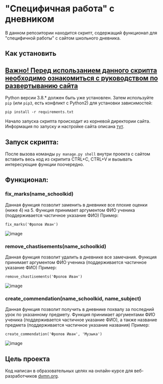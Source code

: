 # "Специфичная работа" с дневником 

В данном репозитории находится скрипт, содержащий функционал для "специфичной работы" с сайтом школьного дневника. 

## Как установить

## [Важно! Перед использанием данного скрипта необходимо ознакомиться с руководством по развертыванию сайта](https://github.com/devmanorg/e-diary/tree/master#%D0%BF%D0%B5%D1%80%D0%B5%D0%BC%D0%B5%D0%BD%D0%BD%D1%8B%D0%B5-%D0%BE%D0%BA%D1%80%D1%83%D0%B6%D0%B5%D0%BD%D0%B8%D1%8F)

Python версии 3.8.* должен быть уже установлен. 
Затем используйте `pip` (или `pip3`, есть конфликт с Python2) для установки зависимостей:
```
pip install -r requirements.txt
```
Начало запуска скрипта происходит из корневой директории сайта.
Информация по запуску и настройке сайта описана [тут](https://github.com/devmanorg/e-diary/tree/master#%D0%BF%D0%B5%D1%80%D0%B5%D0%BC%D0%B5%D0%BD%D0%BD%D1%8B%D0%B5-%D0%BE%D0%BA%D1%80%D1%83%D0%B6%D0%B5%D0%BD%D0%B8%D1%8F).

## Запуск скрипта:
После вызова команды ```py manage.py shell``` внутри проекта с сайтом вставить весь код из скрипита CTRL+C, CTRL+V и вызывать интересующие функции поочередно.

## Функционал:

### fix_marks(name_schoolkid)
Данная функция позволит заменить в дневнике все плохие оценки (ниже 4) на 5.
Функция принимает аргументом ФИО ученика (поддерживается частичное указание ФИО)
Пример:

```fix_marks('Фролов Иван')```

![image](https://github.com/e13q/DORM_lesson3/assets/110967581/fef0f16e-5145-41c8-885c-ebaa8c13fc39)

### remove_chastisements(name_schoolkid)
Данная функция позволит удалить в дневнике все замечания.
Функция принимает аргументом ФИО ученика (поддерживается частичное указание ФИО)
Пример:

```remove_chastisements('Фролов Иван')```

![image](https://github.com/e13q/DORM_lesson3/assets/110967581/8ac21449-8843-4d0e-98ae-b0b34210dbe2)

### create_commendation(name_schoolkid, name_subject)
Данная функция позволит получить в дневнике похвалу за последний урок по указанному предмету.
Функция принимает аргументами ФИО ученика (поддерживается частичное указание ФИО), а также название предмета (поддерживается частичное указание названия)
Пример:

```create_commendation('Фролов Иван', 'Музыка')```

![image](https://github.com/e13q/DORM_lesson3/assets/110967581/4973c34c-dbe3-4340-a050-2a1b86926aa8)

## Цель проекта

Код написан в образовательных целях на онлайн-курсе для веб-разработчиков [dvmn.org](https://dvmn.org/).
